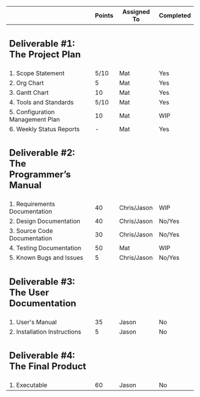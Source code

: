 ||Points|Assigned To|Completed|
| - | - | - |-|
|<h2>Deliverable #1: The Project Plan</h2>||||
|1. Scope Statement|5/10|Mat|Yes|
|2. Org Chart|5|Mat|Yes|
|3. Gantt Chart|10|Mat|Yes|
|4. Tools and Standards|5/10|Mat|Yes|
|5. Configuration Management Plan|10|Mat|WIP|
|6. Weekly Status Reports|-|Mat|Yes|
|<h2>Deliverable #2: The Programmer’s Manual</h2>||||
|1. Requirements Documentation|40|Chris/Jason|WIP|
|2. Design Documentation|40|Chris/Jason|No/Yes|
|3. Source Code Documentation|30|Chris/Jason|No/Yes|
|4. Testing Documentation|50|Mat|WIP|
|5. Known Bugs and Issues|5|Chris/Jason|No/Yes|
|<h2>Deliverable #3: The User Documentation</h2>||||
|1. User's Manual|35|Jason|No|
|2. Installation Instructions|5|Jason|No|
|<h2>Deliverable #4: The Final Product</h2>||||
|1. Executable|60|Jason|No|
